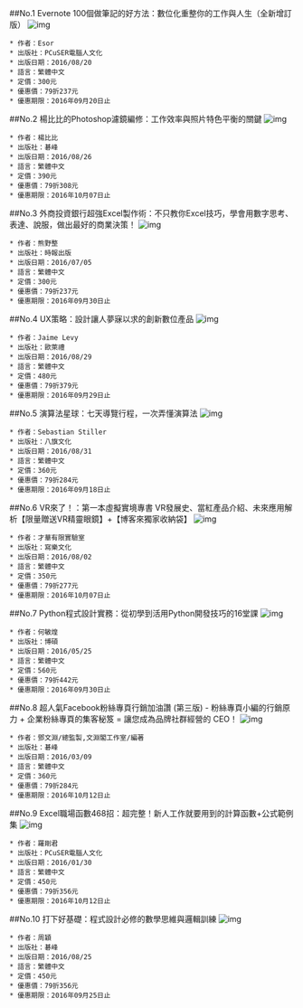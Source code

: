##No.1 Evernote 100個做筆記的好方法：數位化重整你的工作與人生（全新增訂版）
![img](http://im1.book.com.tw/image/getImage?i=http://www.books.com.tw/img/001/072/40/0010724090.jpg&v=57b1a7be&w=348&h=348)

	* 作者：Esor  
	* 出版社：PCuSER電腦人文化  
	* 出版日期：2016/08/20
	* 語言：繁體中文
	* 定價：300元
	* 優惠價：79折237元
	* 優惠期限：2016年09月20日止
##No.2 楊比比的Photoshop濾鏡編修：工作效率與照片特色平衡的關鍵
![img](http://im1.book.com.tw/image/getImage?i=http://www.books.com.tw/img/001/072/52/0010725282.jpg&v=57a9b0b6&w=348&h=348)

	* 作者：楊比比  
	* 出版社：碁峰  
	* 出版日期：2016/08/26
	* 語言：繁體中文
	* 定價：390元
	* 優惠價：79折308元
	* 優惠期限：2016年10月07日止
##No.3 外商投資銀行超強Excel製作術：不只教你Excel技巧，學會用數字思考、表達、說服，做出最好的商業決策！
![img](http://im1.book.com.tw/image/getImage?i=http://www.books.com.tw/img/001/072/00/0010720012.jpg&v=57691778&w=348&h=348)

	* 作者：熊野整  
	* 出版社：時報出版  
	* 出版日期：2016/07/05
	* 語言：繁體中文
	* 定價：300元
	* 優惠價：79折237元
	* 優惠期限：2016年09月30日止
##No.4 UX策略：設計讓人夢寐以求的創新數位產品
![img](http://im1.book.com.tw/image/getImage?i=http://www.books.com.tw/img/001/072/59/0010725983.jpg&v=57b2ebd0&w=348&h=348)

	* 作者：Jaime Levy  
	* 出版社：歐萊禮  
	* 出版日期：2016/08/29
	* 語言：繁體中文
	* 定價：480元
	* 優惠價：79折379元
	* 優惠期限：2016年09月29日止
##No.5 演算法星球：七天導覽行程，一次弄懂演算法
![img](http://im1.book.com.tw/image/getImage?i=http://www.books.com.tw/img/001/072/61/0010726110.jpg&v=57bd9349&w=348&h=348)

	* 作者：Sebastian Stiller
	* 出版社：八旗文化  
	* 出版日期：2016/08/31
	* 語言：繁體中文
	* 定價：360元
	* 優惠價：79折284元
	* 優惠期限：2016年09月18日止
##No.6 VR來了！：第一本虛擬實境專書 VR發展史、當紅產品介紹、未來應用解析【限量贈送VR精靈眼鏡】+【博客來獨家收納袋】
![img](http://im1.book.com.tw/image/getImage?i=http://www.books.com.tw/img/001/072/23/0010722338.jpg&v=5786186b&w=348&h=348)

	* 作者：才華有限實驗室  
	* 出版社：寫樂文化  
	* 出版日期：2016/08/02
	* 語言：繁體中文
	* 定價：350元
	* 優惠價：79折277元
	* 優惠期限：2016年10月07日止
##No.7 Python程式設計實務：從初學到活用Python開發技巧的16堂課
![img](http://im1.book.com.tw/image/getImage?i=http://www.books.com.tw/img/001/071/58/0010715895.jpg&v=573309b6&w=348&h=348)

	* 作者：何敏煌  
	* 出版社：博碩  
	* 出版日期：2016/05/25
	* 語言：繁體中文
	* 定價：560元
	* 優惠價：79折442元
	* 優惠期限：2016年09月30日止
##No.8 超人氣Facebook粉絲專頁行銷加油讚 (第三版) - 粉絲專頁小編的行銷原力 + 企業粉絲專頁的集客秘笈 = 讓您成為品牌社群經營的 CEO！
![img](http://im1.book.com.tw/image/getImage?i=http://www.books.com.tw/img/001/070/85/0010708554.jpg&v=56d81230&w=348&h=348)

	* 作者：鄧文淵/總監製,文淵閣工作室/編著  
	* 出版社：碁峰  
	* 出版日期：2016/03/09
	* 語言：繁體中文
	* 定價：360元
	* 優惠價：79折284元
	* 優惠期限：2016年10月12日止
##No.9 Excel職場函數468招：超完整！新人工作就要用到的計算函數+公式範例集
![img](http://im1.book.com.tw/image/getImage?i=http://www.books.com.tw/img/001/070/45/0010704561.jpg&v=56a60744&w=348&h=348)

	* 作者：羅剛君  
	* 出版社：PCuSER電腦人文化  
	* 出版日期：2016/01/30
	* 語言：繁體中文
	* 定價：450元
	* 優惠價：79折356元
	* 優惠期限：2016年10月12日止
##No.10 打下好基礎：程式設計必修的數學思維與邏輯訓練
![img](http://im1.book.com.tw/image/getImage?i=http://www.books.com.tw/img/001/072/56/0010725674.jpg&v=57ada627&w=348&h=348)

	* 作者：周穎  
	* 出版社：碁峰  
	* 出版日期：2016/08/25
	* 語言：繁體中文
	* 定價：450元
	* 優惠價：79折356元
	* 優惠期限：2016年09月25日止
